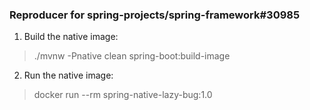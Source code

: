 ### Reproducer for spring-projects/spring-framework#30985

1. Build the native image:

> ./mvnw -Pnative clean spring-boot:build-image

2. Run the native image:

> docker run --rm spring-native-lazy-bug:1.0